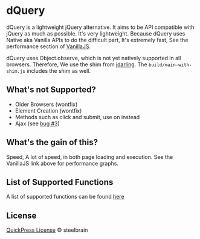 dQuery
===================

dQuery is a lightweight jQuery alternative. It aims to be API compatible with jQuery as much as possible.
It's very lightweight. Because dQuery uses Native aka Vanilla APIs to do the difficult part, It's extremely fast,
See the performance section of [VanillaJS][1].

dQuery uses Object.observe, which is not yet natively supported in all browsers. Therefore, We use the shim from [jdarling][2].
The `build/main-with-shim.js` includes the shim as well.

## What's not Supported?
 * Older Browsers (wontfix)
 * Element Creation (wontfix)
 * Methods such as click and submit, use on instead
 * Ajax (see [bug #3][3])

## What's the gain of this?
Speed, A lot of speed, in both page loading and execution. See the VanillaJS link above for performance graphs.

## List of Supported Functions
A list of supported functions can be found [here](https://github.com/dQuery/dQuery/issues/12)

## License

[QuickPress License](https://raw.githubusercontent.com/raeesiqbal/QuickPress/master/license.txt) © steelbrain

[1]:http://vanilla-js.com/
[2]:https://github.com/jdarling/Object.observe
[3]:https://github.com/dQuery/dQuery/issues/3
